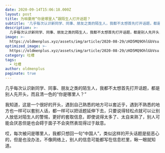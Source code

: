 ```yaml
---
date: 2020-09-14T15:06:18.000Z
layout: post
title: 为嘛要用“你是哪里人”跟陌生人打开话题？
subtitle: '几乎每次认识新同学、同事、朋友之类的陌生人，我都不太想首先打开话题，都是别人先开头，而且清一色的“你是哪里人？”'
description: >-
  几乎每次认识新同学、同事、朋友之类的陌生人，我都不太想首先打开话题，都是别人先开头，而且清一色的“你是哪里人？”
image: >-
  https://oldmenplus.xyz/assets/img/article/2020-08-29/zKD5MQ9OhlGbVsu.jpg
optimized_image: >-
  https://oldmenplus.xyz/assets/img/article/2020-08-29/zKD5MQ9OhlGbVsu.jpg
category: 吐槽
tags:
  - 吐槽
author: oldmenplus
paginate: true
---
```


几乎每次认识新同学、同事、朋友之类的陌生人，我都不太想首先打开话题，都是别人先开头，而且清一色的“你是哪里人？”

我知道，这是一个很好的开头，遇到自己熟悉的地方可以套近乎，遇到不熟悉的地方也一样可以套别人话，都一样可以把话题延伸下去，只要说得轻松点就可以让别人放低对陌生人的警惕，更好的套取信息，即使说得太多了、太自来熟了，别人可能会厌恶但是也会碍于面子不会突然表现得过于敌意。

哎，每次被问是哪里人，我都只想回一句“中国人”，类似这样的开头话题是挺恶心的，但是也没办法，不像网络上，别人的信息可能都写在信息栏里，瞅一眼就知道。

